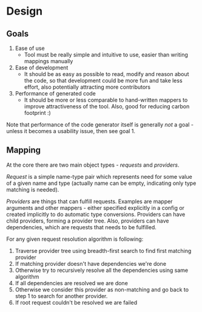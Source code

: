 # Design

## Goals

1. Ease of use
   * Tool must be really simple and intuitive to use, easier than writing
     mappings manually
2. Ease of development
   * It should be as easy as possible to read, modify and reason about the
     code, so that development could be more fun and take less effort,
     also potentially attracting more contributors
3. Performance of generated code
   * It should be more or less comparable to hand-written mappers to improve
     attractiveness of the tool. Also, good for reducing carbon footprint :) 
   
Note that performance of the code generator itself is generally 
*not* a goal - unless it becomes a usability issue, then see goal 1.

## Mapping

At the core there are two main object types - *requests* and *providers*.

*Request* is a simple name-type pair which represents need for some value
of a given name and type (actually name can be empty, indicating only
type matching is needed).

*Providers* are things that can fulfill requests. Examples are mapper
arguments and other mappers - either specified explicitly in a config or
created implicitly to do automatic type conversions. Providers can have
child providers, forming a provider tree. Also, providers can have
dependencies, which are requests that needs to be fulfilled.

For any given request resolution algorithm is following:
1. Traverse provider tree using breadth-first search to find first matching 
   provider
2. If matching provider doesn't have dependencies we're done
3. Otherwise try to recursively resolve all the dependencies using same 
   algorithm
4. If all dependencies are resolved we are done
5. Otherwise we consider this provider as non-matching and go back to step 1 
   to search for another provider.
6. If root request couldn't be resolved we are failed

